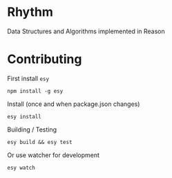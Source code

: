 # Rhythm
Data Structures and Algorithms implemented in Reason

# Contributing

First install `esy`

```
npm install -g esy
```

Install (once and when package.json changes)

```
esy install
```

Building / Testing

```
esy build && esy test
```

Or use watcher for development

```
esy watch
```
